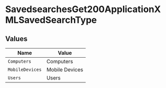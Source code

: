 # SavedsearchesGet200ApplicationXMLSavedSearchType


## Values

| Name            | Value           |
| --------------- | --------------- |
| `Computers`     | Computers       |
| `MobileDevices` | Mobile Devices  |
| `Users`         | Users           |